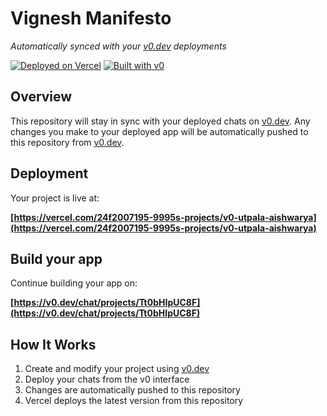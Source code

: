 # Vignesh Manifesto

*Automatically synced with your [v0.dev](https://v0.dev) deployments*

[![Deployed on Vercel](https://img.shields.io/badge/Deployed%20on-Vercel-black?style=for-the-badge&logo=vercel)](https://vercel.com/24f2007195-9995s-projects/v0-utpala-aishwarya)
[![Built with v0](https://img.shields.io/badge/Built%20with-v0.dev-black?style=for-the-badge)](https://v0.dev/chat/projects/Tt0bHIpUC8F)

## Overview

This repository will stay in sync with your deployed chats on [v0.dev](https://v0.dev).
Any changes you make to your deployed app will be automatically pushed to this repository from [v0.dev](https://v0.dev).

## Deployment

Your project is live at:

**[https://vercel.com/24f2007195-9995s-projects/v0-utpala-aishwarya](https://vercel.com/24f2007195-9995s-projects/v0-utpala-aishwarya)**

## Build your app

Continue building your app on:

**[https://v0.dev/chat/projects/Tt0bHIpUC8F](https://v0.dev/chat/projects/Tt0bHIpUC8F)**

## How It Works

1. Create and modify your project using [v0.dev](https://v0.dev)
2. Deploy your chats from the v0 interface
3. Changes are automatically pushed to this repository
4. Vercel deploys the latest version from this repository